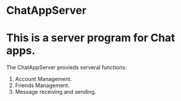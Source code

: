 # ChatAppServer

# This is a server program for Chat apps.


 The ChatAppServer provieds serveral functions:
 1. Account Management.
 2. Friends Management.
 3. Message receiving and sending.
